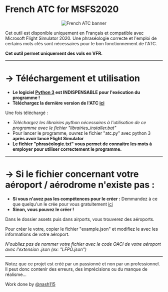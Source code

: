 # French ATC for MSFS2020

<p align="center">
  <img alt="French ATC banner" src="https://repository-images.githubusercontent.com/543331682/6cbbd56f-6373-4cd9-b418-34150eadeb98">
</p>

Cet outil est disponible uniquement en Français et compatible avec Microsoft Flight Simulator 2020. Une phraséologie correcte et l'emploi de certains mots clés sont nécessaires pour le bon fonctionnement de l'ATC.

**Cet outil permet uniquement des vols en VFR.**

-----

# → Téléchargement et utilisation


* **Le logiciel [Python 3](https://www.python.org/downloads/) est INDISPENSABLE pour l'exécution du programme !**
* **Téléchargez la dernière version de l'ATC [ici](https://github.com/Nash115/frenchATC-for-MSFS2020/releases)**

Une fois téléchargé :
* *Téléchargez les librairies python nécessaires à l'utilisation de ce programme avec le fichier "librairies_installer.bat"*
* Pour lancer le programme, ouvrez le fichier "atc.py" avec python 3 **après avoir lancé Flight Simulator**
* **Le fichier "phraséologie.txt" vous permet de connaitre les mots à employer pour utiliser correctement le programme.**

-----

# → Si le fichier concernant votre aéroport / aérodrome n'existe pas :

* **Si vous n'avez pas les compétences pour le créer :**
Demmandez à ce que quelqu'un le crée pour vous gratuitement [ici](https://github.com/Nash115/frenchATC-for-MSFS2020/discussions/new?category=need-a-new-airport)
* **Sinon, vous pouvez le créer !**

Dans le dossier assets puis dans airports, vous trouverez des aéroports.

Pour créer le votre, copier le fichier "example.json" et modifiez le avec les informations de votre aéroport.

*N'oubliez pas de nommer votre fichier avec le code OACI de votre aéroport avec l'extension .json (ex: "LFPO.json")*

-----

Notez que ce projet est créé par un passionné et non par un professionnel. Il peut donc contenir des erreurs, des imprécisions ou du manque de réalisme...

Work done by [@nash115](https://github.com/Nash115)
